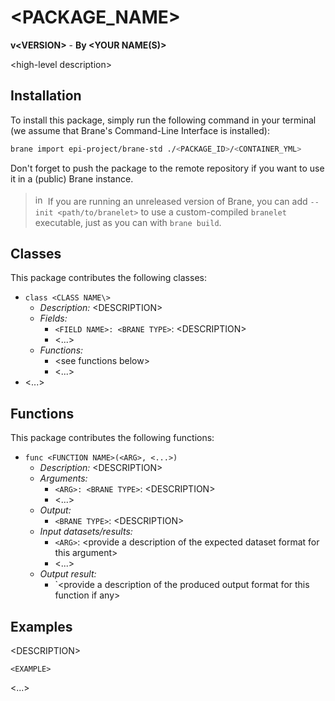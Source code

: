 # \<PACKAGE_NAME\>
**v\<VERSION\>** - **By \<YOUR NAME(S)\>**

\<high-level description\>


## Installation
To install this package, simply run the following command in your terminal (we assume that Brane's Command-Line Interface is installed):
```bash
brane import epi-project/brane-std ./<PACKAGE_ID>/<CONTAINER_YML>
```
Don't forget to push the package to the remote repository if you want to use it in a (public) Brane instance.

> <img src="../assets/img/info.png" alt="info" width="16" style="margin-top: 3px; margin-bottom: -3px;"/> If you are running an unreleased version of Brane, you can add `--init <path/to/branelet>` to use a custom-compiled `branelet` executable, just as you can with `brane build`.


## Classes
This package contributes the following classes:
- `class <CLASS NAME\>`
  - _Description:_ \<DESCRIPTION\>
  - _Fields:_
    - `<FIELD NAME>: <BRANE TYPE>`: \<DESCRIPTION\>
    - \<...\>
  - _Functions:_
    - \<see functions below\>
    - \<...\>
- \<...\>


## Functions
This package contributes the following functions:
- `func <FUNCTION NAME>(<ARG>, <...>)`
  - _Description:_ \<DESCRIPTION\>
  - _Arguments:_
    - `<ARG>: <BRANE TYPE>`: \<DESCRIPTION\>
    - \<...\>
  - _Output:_
    - `<BRANE TYPE>`: \<DESCRIPTION\>
  - _Input datasets/results:_
    - `<ARG>`: \<provide a description of the expected dataset format for this argument\>
    - \<...\>
  - _Output result:_
    - `\<provide a description of the produced output format for this function if any\>


## Examples
\<DESCRIPTION\>
```branescript
<EXAMPLE>
```

\<...\>
